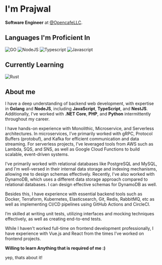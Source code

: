 <h1>I'm Prajwal</h1>

**Software Engineer** at [@OpencafeLLC](https://opencafe.io).

## Languages I'm Proficient In

![GO](https://img.shields.io/badge/Go-00ADD8.svg?style=for-the-badge&logo=Go&logoColor=white)
![NodeJS](https://img.shields.io/badge/Node.js-339933.svg?style=for-the-badge&logo=nodedotjs&logoColor=white)
![Typescript](https://img.shields.io/badge/TypeScript-3178C6.svg?style=for-the-badge&logo=TypeScript&logoColor=white)
![Javascript](https://img.shields.io/badge/JavaScript-F7DF1E?style=for-the-badge&logo=javascript&logoColor=black)

## Currently Learning
![Rust](https://img.shields.io/badge/Rust-000000?style=for-the-badge&logo=rust&logoColor=white)

## About me
I have a deep understanding of backend web development, with expertise in **Golang** and **NodeJS**, including **JavaScript**, **TypeScript**, and **NestJS**. Additionally, I've worked with **.NET Core**, **PHP**, and **Python** intermittently throughout my career.

I have hands-on experience with Monolithic, Microservice, and Serverless architectures. In microservices, I’ve primarily worked with gRPC, Protocol Buffers (protobuf), and Kafka for efficient communication and data streaming. For serverless projects, I’ve leveraged tools from AWS such as Lambda, SQS, and SNS, as well as Google Cloud Functions to build scalable, event-driven systems.

I’ve primarily worked with relational databases like PostgreSQL and MySQL, and I'm well-versed in their internal data storage and indexing mechanisms, allowing me to design schemas effectively. Recently, I've also worked with DynamoDB, which uses a different data storage approach compared to relational databases. I can design effective schemas for DynamoDB as well.

Besides this, I have experience with essential backend tools such as Docker, Terraform, Kubernetes, Elasticsearch, Git, Redis, RabbitMQ, etc as well as implementing CI/CD pipelines using GitHub Actions and CircleCI.

I’m skilled at writing unit tests, utilizing interfaces and mocking techniques effectively, as well as creating end-to-end tests.

While I haven't worked full-time on frontend development professionally, I have experience with Vue.js and React from the times I’ve worked on frontend projects.

**Willing to learn Anything that is required of me :)**

yep, thats about it!
